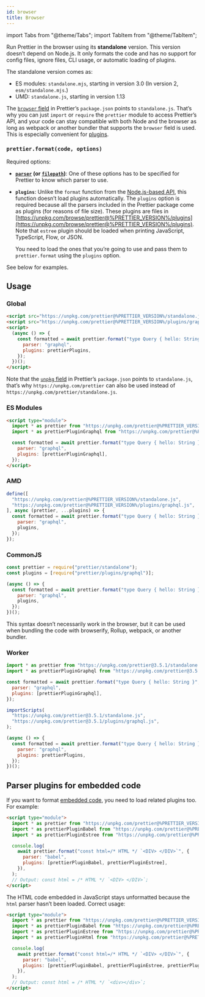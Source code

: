 ```yaml
---
id: browser
title: Browser
---
```


import Tabs from "@theme/Tabs";
import TabItem from "@theme/TabItem";

Run Prettier in the browser using its **standalone** version. This version doesn’t depend on Node.js. It only formats the code and has no support for config files, ignore files, CLI usage, or automatic loading of plugins.

The standalone version comes as:

- ES modules: `standalone.mjs`, starting in version 3.0 (In version 2, `esm/standalone.mjs`.)
- UMD: `standalone.js`, starting in version 1.13

The [`browser` field](https://github.com/defunctzombie/package-browser-field-spec) in Prettier’s `package.json` points to `standalone.js`. That’s why you can just `import` or `require` the `prettier` module to access Prettier’s API, and your code can stay compatible with both Node and the browser as long as webpack or another bundler that supports the `browser` field is used. This is especially convenient for [plugins](plugins.md).

### `prettier.format(code, options)`

Required options:

- **[`parser`](options.md#parser) (or [`filepath`](options.md#file-path))**: One of these options has to be specified for Prettier to know which parser to use.

- **`plugins`**: Unlike the `format` function from the [Node.js-based API](api.md#prettierformatsource-options), this function doesn’t load plugins automatically. The `plugins` option is required because all the parsers included in the Prettier package come as plugins (for reasons of file size). These plugins are files in [https://unpkg.com/browse/prettier@%PRETTIER_VERSION%/plugins](https://unpkg.com/browse/prettier@%PRETTIER_VERSION%/plugins). Note that `estree` plugin should be loaded when printing JavaScript, TypeScript, Flow, or JSON.

  You need to load the ones that you’re going to use and pass them to `prettier.format` using the `plugins` option.

See below for examples.

## Usage

### Global

```html
<script src="https://unpkg.com/prettier@%PRETTIER_VERSION%/standalone.js"></script>
<script src="https://unpkg.com/prettier@%PRETTIER_VERSION%/plugins/graphql.js"></script>
<script>
  (async () => {
    const formatted = await prettier.format("type Query { hello: String }", {
      parser: "graphql",
      plugins: prettierPlugins,
    });
  })();
</script>
```

Note that the [`unpkg` field](https://unpkg.com/#examples) in Prettier’s `package.json` points to `standalone.js`, that’s why `https://unpkg.com/prettier` can also be used instead of `https://unpkg.com/prettier/standalone.js`.

### ES Modules

```html
<script type="module">
  import * as prettier from "https://unpkg.com/prettier@%PRETTIER_VERSION%/standalone.mjs";
  import * as prettierPluginGraphql from "https://unpkg.com/prettier@%PRETTIER_VERSION%/plugins/graphql.mjs";

  const formatted = await prettier.format("type Query { hello: String }", {
    parser: "graphql",
    plugins: [prettierPluginGraphql],
  });
</script>
```

### AMD

```js
define([
  "https://unpkg.com/prettier@%PRETTIER_VERSION%/standalone.js",
  "https://unpkg.com/prettier@%PRETTIER_VERSION%/plugins/graphql.js",
], async (prettier, ...plugins) => {
  const formatted = await prettier.format("type Query { hello: String }", {
    parser: "graphql",
    plugins,
  });
});
```

### CommonJS

```js
const prettier = require("prettier/standalone");
const plugins = [require("prettier/plugins/graphql")];

(async () => {
  const formatted = await prettier.format("type Query { hello: String }", {
    parser: "graphql",
    plugins,
  });
})();
```

This syntax doesn’t necessarily work in the browser, but it can be used when bundling the code with browserify, Rollup, webpack, or another bundler.

### Worker

<Tabs groupId="worker-type">
<TabItem value="Module worker">

```js
import * as prettier from "https://unpkg.com/prettier@3.5.1/standalone.js";
import * as prettierPluginGraphql from "https://unpkg.com/prettier@3.5.1/plugins/graphql.mjs";

const formatted = await prettier.format("type Query { hello: String }", {
  parser: "graphql",
  plugins: [prettierPluginGraphql],
});
```

</TabItem>
<TabItem value="Classic worker">

```js
importScripts(
  "https://unpkg.com/prettier@3.5.1/standalone.js",
  "https://unpkg.com/prettier@3.5.1/plugins/graphql.js",
);

(async () => {
  const formatted = await prettier.format("type Query { hello: String }", {
    parser: "graphql",
    plugins: prettierPlugins,
  });
})();
```

</TabItem>
</Tabs>

## Parser plugins for embedded code

If you want to format [embedded code](options.md#embedded-language-formatting), you need to load related plugins too. For example:

```html
<script type="module">
  import * as prettier from "https://unpkg.com/prettier@%PRETTIER_VERSION%/standalone.mjs";
  import * as prettierPluginBabel from "https://unpkg.com/prettier@%PRETTIER_VERSION%/plugins/babel.mjs";
  import * as prettierPluginEstree from "https://unpkg.com/prettier@%PRETTIER_VERSION%/plugins/estree.mjs";

  console.log(
    await prettier.format("const html=/* HTML */ `<DIV> </DIV>`", {
      parser: "babel",
      plugins: [prettierPluginBabel, prettierPluginEstree],
    }),
  );
  // Output: const html = /* HTML */ `<DIV> </DIV>`;
</script>
```

The HTML code embedded in JavaScript stays unformatted because the `html` parser hasn’t been loaded. Correct usage:

```html
<script type="module">
  import * as prettier from "https://unpkg.com/prettier@%PRETTIER_VERSION%/standalone.mjs";
  import * as prettierPluginBabel from "https://unpkg.com/prettier@%PRETTIER_VERSION%/plugins/babel.mjs";
  import * as prettierPluginEstree from "https://unpkg.com/prettier@%PRETTIER_VERSION%/plugins/estree.mjs";
  import * as prettierPluginHtml from "https://unpkg.com/prettier@%PRETTIER_VERSION%/plugins/html.mjs";

  console.log(
    await prettier.format("const html=/* HTML */ `<DIV> </DIV>`", {
      parser: "babel",
      plugins: [prettierPluginBabel, prettierPluginEstree, prettierPluginHtml],
    }),
  );
  // Output: const html = /* HTML */ `<div></div>`;
</script>
```
